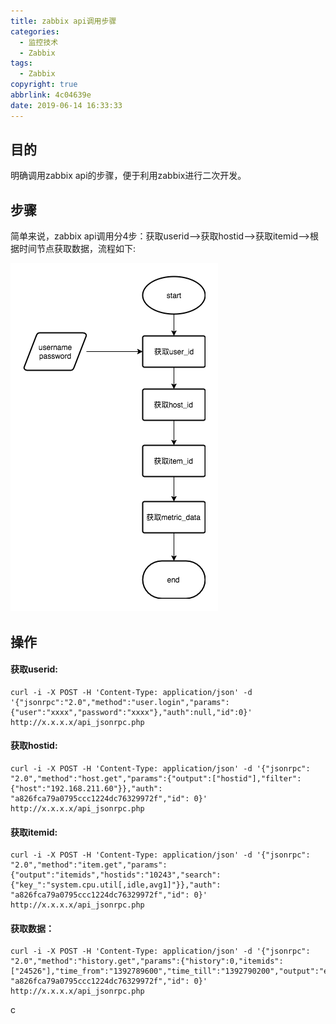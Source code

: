```yaml
---
title: zabbix api调用步骤
categories:
  - 监控技术
  - Zabbix
tags:
  - Zabbix
copyright: true
abbrlink: 4c04639e
date: 2019-06-14 16:33:33
---
```


## 目的

明确调用zabbix api的步骤，便于利用zabbix进行二次开发。



## 步骤

简单来说，zabbix api调用分4步：获取userid–>获取hostid–>获取itemid–>根据时间节点获取数据，流程如下:

![](zabbix-api调用步骤/1.png)

<!--more-->

## 操作

#### 获取userid:

```shell
curl -i -X POST -H 'Content-Type: application/json' -d '{"jsonrpc":"2.0","method":"user.login","params":{"user":"xxxx","password":"xxxx"},"auth":null,"id":0}' http://x.x.x.x/api_jsonrpc.php
```

 

#### 获取hostid:

```shell
curl -i -X POST -H 'Content-Type: application/json' -d '{"jsonrpc": "2.0","method":"host.get","params":{"output":["hostid"],"filter": {"host":"192.168.211.60"}},"auth": "a826fca79a0795ccc1224dc76329972f","id": 0}' http://x.x.x.x/api_jsonrpc.php
```

 

#### 获取itemid:

```shell
curl -i -X POST -H 'Content-Type: application/json' -d '{"jsonrpc": "2.0","method":"item.get","params":{"output":"itemids","hostids":"10243","search":{"key_":"system.cpu.util[,idle,avg1]"}},"auth": "a826fca79a0795ccc1224dc76329972f","id": 0}'  http://x.x.x.x/api_jsonrpc.php
```

 

#### 获取数据：

```shell
curl -i -X POST -H 'Content-Type: application/json' -d '{"jsonrpc": "2.0","method":"history.get","params":{"history":0,"itemids":["24526"],"time_from":"1392789600","time_till":"1392790200","output":"extend"},"auth": "a826fca79a0795ccc1224dc76329972f","id": 0}'  http://x.x.x.x/api_jsonrpc.php
```

c